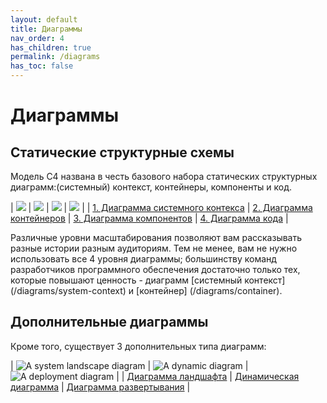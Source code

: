 ```yaml
---
layout: default
title: Диаграммы
nav_order: 4
has_children: true
permalink: /diagrams
has_toc: false
---
```


# Диаграммы

## Статические структурные схемы

Модель C4 названа в честь базового набора статических структурных диаграмм:(системный) контекст, контейнеры, компоненты
и код.

| ![](https://static.structurizr.com/workspace/36141/diagrams/SystemContext.png) | ![](https://static.structurizr.com/workspace/36141/diagrams/Containers.png) | ![](https://static.structurizr.com/workspace/36141/diagrams/Components.png) | ![](https://static.structurizr.com/workspace/36141/diagrams/MainframeBankingSystemFacade.png) |
| [1. Диаграмма системного контекса](/diagrams/system-context) | [2. Диаграмма контейнеров](/diagrams/container) | [3. Диаграмма компонентов](/diagrams/component) | [4. Диаграмма кода](/diagrams/code) |

Различные уровни масштабирования позволяют вам рассказывать разные истории разным аудиториям.
Тем не менее, вам не нужно использовать все 4 уровня диаграммы; большинству команд разработчиков программного 
обеспечения достаточно только тех, которые повышают ценность - диаграмм [системный контекст] (/diagrams/system-context) 
и [контейнер] (/diagrams/container).

## Дополнительные диаграммы

Кроме того, существует 3 дополнительных типа диаграмм:

| ![A system landscape diagram](https://static.structurizr.com/workspace/28201/diagrams/SystemLandscape.png) | ![A dynamic diagram](https://static.structurizr.com/workspace/36141/diagrams/SignIn.png) | ![A deployment diagram](https://static.structurizr.com/workspace/36141/diagrams/LiveDeployment.png) |
| [Диаграмма ландшафта](/diagrams/system-landscape) | [Динамическая диаграмма](/diagrams/dynamic) | [Диаграмма развертывания](/diagrams/deployment) |

<script type="application/javascript" src="https://code.jquery.com/jquery-3.7.1.slim.min.js"></script>
<script type="application/javascript" src="/assets/c4model.js"></script>